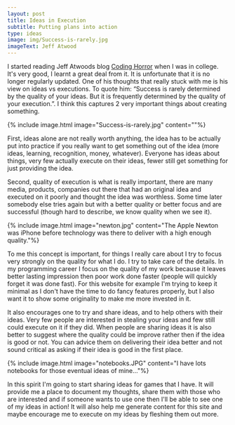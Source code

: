 ```yaml
---
layout: post
title: Ideas in Execution
subtitle: Putting plans into action
type: ideas
image: img/Success-is-rarely.jpg
imageText: Jeff Atwood
---
```


I started reading Jeff Atwoods blog [Coding Horror](www.codinghorror.com) when I was in
college. It's very good, I learnt a great deal from it. It is unfortunate
that it is no longer regularly updated. One of his thoughts that really
stuck with me is his view on ideas vs executions. To quote him: “Success is
rarely determined by the quality of your ideas. But it is frequently
determined by the quality of your execution.”. I think this captures 2 very
important things about creating something.

{% include image.html image="Success-is-rarely.jpg" content=""%}

First, ideas alone are not really worth anything, the idea has to be
actually put into practice if you really want to get something out of the
idea (more ideas, learning, recognition, money, whatever). Everyone has
ideas about things, very few actually execute on their ideas, fewer still
get something for just providing the idea.

Second, quality of execution is what is really important, there are many
media, products, companies out there that had an original idea and executed
on it poorly and thought the idea was worthless. Some time later somebody
else tries again but with a better quality or better focus and are
successful (though hard to describe, we know quality when we see it).

{% include image.html image="newton.jpg" content="The Apple Newton was iPhone before technology was there to deliver with a high enough quality."%}

To me this concept is important, for things I really care about I try to
focus very strongly on the quality for what I do. I try to take care of the
details. In my programming career I focus on the quality of my work because
it leaves better lasting impression then poor work done faster (people will
quickly forget it was done fast). For this website for example I'm trying
to keep it minimal as I don't have the time to do fancy features properly,
but I also want it to show some originality to make me more invested in it.

It also encourages one to try and share ideas, and to help others with
their ideas. Very few people are interested in stealing your ideas and few
still could execute on it if they did. When people are sharing ideas it is
also better to suggest where the quality could be improve rather then if
the idea is good or not. You can advice them on delivering their idea
better and not sound critical as asking if their idea is good in the first
place.

{% include image.html image="notebooks.JPG" content="I have lots notebooks for those eventual ideas of mine..."%}

In this spirit I'm going to start sharing ideas for games that I have. It
will provide me a place to document my thoughts, share them with those who
are interested and if someone wants to use one then I'll be able to see one
of my ideas in action! It will also help me generate content for this site
and maybe encourage me to execute on my ideas by fleshing them out more.
